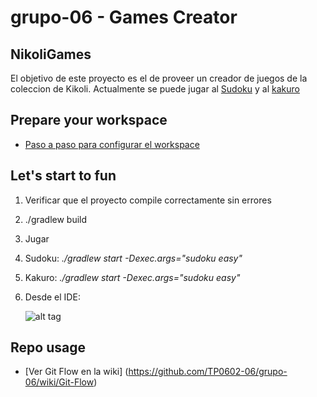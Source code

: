 # grupo-06 - Games Creator

## NikoliGames

El objetivo de este proyecto es el de proveer un creador de juegos de la coleccion de Kikoli. Actualmente se puede jugar al [Sudoku](https://es.wikipedia.org/wiki/Sudoku) y al [kakuro](https://es.wikipedia.org/wiki/Kakuro)

## Prepare your workspace

* [Paso a paso para configurar el workspace](https://github.com/TP0602-06/grupo-06/wiki/Prepare-your-workspace)

## Let's start to fun

1. Verificar que el proyecto compile correctamente sin errores
  1. ./gradlew build
2. Jugar
  1. Sudoku: _./gradlew start -Dexec.args="sudoku easy"_
  2. Kakuro: _./gradlew start -Dexec.args="sudoku easy"_
  3. Desde el IDE:
  
     ![alt tag](https://lh4.googleusercontent.com/hTt8BYObzkzO_ZQ028JkZmOAIZvhth7SgJ-aBkCDsS521FCCn0ia23aklJ4WCuwmpFh9BMKmQa9kJg=w1280-h635-rw)
  

## Repo usage

* [Ver Git Flow en la wiki] (https://github.com/TP0602-06/grupo-06/wiki/Git-Flow)
